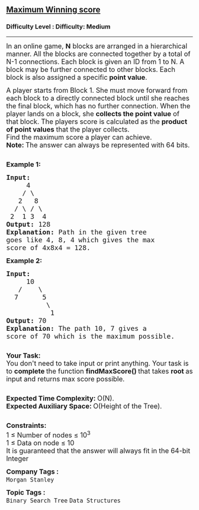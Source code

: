 <h2><a href="https://www.geeksforgeeks.org/problems/maximum-winning-score--170637/1?page=4&company=Morgan%20Stanley&sortBy=submissions">Maximum Winning score</a></h2><h3>Difficulty Level : Difficulty: Medium</h3><hr><div class="problems_problem_content__Xm_eO"><p><span style="font-size:18px">In an online game, <strong>N</strong> blocks are arranged in a hierarchical manner. All the blocks are connected together by a total of N-1 connections.&nbsp;Each block is given an ID from 1 to N. A block may be further connected to other blocks. Each block is also assigned a specific<strong> point value</strong>.</span></p>

<p><span style="font-size:18px">A player starts from Block 1. She must move forward from each block to a directly connected block until she reaches the final block, which has no further connection. When the player lands on a block, she <strong>collects the point value</strong> of that block. The players score is calculated as the <strong>product of point values</strong>&nbsp;that the player collects.<br>
Find the maximum score a player can achieve.<br>
<strong>Note:&nbsp;</strong>The answer can always be represented with 64 bits.</span></p>

<p><br>
<span style="font-size:18px"><strong>Example 1:</strong></span></p>

<pre><span style="font-size:18px"><strong>Input:
</strong>     4
&nbsp;   / \
&nbsp;  2   8
&nbsp; / \ / \
&nbsp;2  1 3  4
<strong>Output: </strong>128<strong>
Explanation: </strong>Path in the given tree 
goes like 4, 8, 4 which gives the max
score of 4x8x4 = 128.
</span></pre>

<p><span style="font-size:18px"><strong>Example 2:</strong></span></p>

<pre><span style="font-size:18px"><strong>Input:
</strong>     10
&nbsp;  /    \
&nbsp; 7      5
          \
           1
<strong>Output: </strong>70<strong>
Explanation: </strong>The path 10, 7 gives a 
score of 70 which is the maximum possible.</span>
</pre>

<p><br>
<span style="font-size:18px"><strong>Your&nbsp;Task:</strong><br>
You don't need to take input or print anything. Your task is to <strong>complete </strong>the function&nbsp;<strong>findMaxScore()&nbsp;</strong>that takes <strong>root </strong>as input and returns max score possible.</span></p>

<p><br>
<span style="font-size:18px"><strong>Expected Time Complexity: </strong>O(N).<br>
<strong>Expected Auxiliary Space: </strong>O(Height of the Tree).</span></p>

<div><br>
<span style="font-size:18px"><strong>Constraints:</strong><br>
1 ≤&nbsp;Number of nodes ≤&nbsp;10<sup>3</sup><br>
1&nbsp;≤&nbsp;Data on node&nbsp;≤&nbsp;10 </span></div>

<div><span style="font-size:18px">It is guaranteed that the answer will always fit in the 64-bit Integer</span></div>
</div><p><span style=font-size:18px><strong>Company Tags : </strong><br><code>Morgan Stanley</code>&nbsp;<br><p><span style=font-size:18px><strong>Topic Tags : </strong><br><code>Binary Search Tree</code>&nbsp;<code>Data Structures</code>&nbsp;